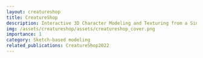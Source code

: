 ```yaml
---
layout: creatureshop
title: CreatureShop
description: Interactive 3D Character Modeling and Texturing from a Single Color Drawing
img: /assets/creatureshop/assets/creatureshop_cover.png
importance: 1
category: Sketch-based modeling
related_publications: CreatureShop2022
---
```


<title>CreatureShop</title>
